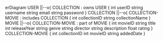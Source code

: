 
erDiagram
    USER ||--o{ COLLECTION : owns
    USER {
        int userID
        string username
        string email
        string password
    }
    COLLECTION ||--o{ COLLECTION-MOVIE : includes
    COLLECTION {
        int collectionID
        string collectionName
    }
    MOVIE ||--o{ COLLECTION-MOVIE : part of
    MOVIE {
        int movieID
        string title
        int releaseYear
        string genre
        string director
        string description
        float rating
    }
    COLLECTION-MOVIE {
        int collectionID
        int movieID
        string addedDate
    }

